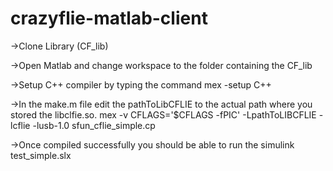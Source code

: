 # crazyflie-matlab-client

->Clone Library (CF_lib)

->Open Matlab and change workspace to the folder containing the CF_lib 

->Setup C++ compiler by typing the command  mex -setup C++

->In the make.m file edit the pathToLibCFLIE to the actual path where you stored the libclfie.so.  mex -v CFLAGS='$CFLAGS -fPIC' 
-LpathToLIBCFLIE -lcflie -lusb-1.0 sfun_cflie_simple.cp

->Once compiled successfully you should be able to run the simulink test_simple.slx
